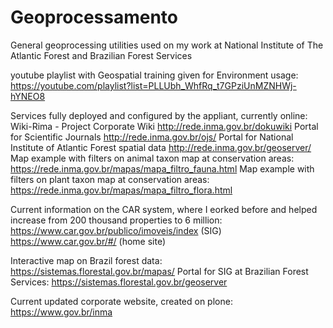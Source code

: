 Geoprocessamento
================

General geoprocessing utilities used on my work at National Institute of The Atlantic Forest and Brazilian Forest Services

youtube playlist with Geospatial training given for Environment usage:
https://youtube.com/playlist?list=PLLUbh_WhfRq_t7GPziUnMZNHWj-hYNEO8

Services fully deployed and configured by the appliant, currently online:
Wiki-Rima - Project Corporate Wiki
http://rede.inma.gov.br/dokuwiki
Portal for Scientific Journals
http://rede.inma.gov.br/ojs/
Portal for National Institute of Atlantic Forest spatial data
http://rede.inma.gov.br/geoserver/
Map example with filters on animal taxon map at conservation areas:
https://rede.inma.gov.br/mapas/mapa_filtro_fauna.html
Map example with filters on plant taxon map at conservation areas:
https://rede.inma.gov.br/mapas/mapa_filtro_flora.html

Current information on the CAR system, where I eorked before and helped increase from 200 thousand properties to 6 million:
https://www.car.gov.br/publico/imoveis/index (SIG)
https://www.car.gov.br/#/ (home site)


Interactive map on Brazil forest data:
https://sistemas.florestal.gov.br/mapas/
Portal for SIG at Brazilian Forest Services:
https://sistemas.florestal.gov.br/geoserver

Current updated corporate website, created on plone:
https://www.gov.br/inma


